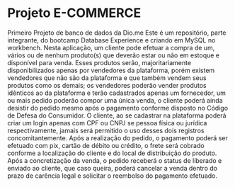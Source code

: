 # Projeto  E-COMMERCE 
Primeiro Projeto  de banco de dados da Dio.me
Este é um repositório, parte integrante, do bootcamp Database Experience e criando em MySQL no workbench.
Nesta aplicação, um cliente pode efetuar a compra de um, vários ou de nenhum produto(s) que deverão estar ou não em estoque e disponível para venda. Esses produtos serão, majoritariamente disponibilizados apenas por vendedores da plataforma, porém existem vendedores que não são da plataforma e que também vendem seus produtos como os demais; os vendedores poderão vender produtos idênticos ao da plataforma e terão cadastrados apenas um fornecedor, um ou mais pedido poderão compor uma única venda, o cliente poderá ainda desistir do pedido mesmo após o pagamento conforme disposto no Código de Defesa do Consumidor.
O cliente, ao se cadastrar na plataforma poderá criar um login apenas com CPF ou CNPJ se pessoa física ou jurídica respectivamente, jamais será permitido o uso desses dois registros concomitantemente.
Após a realização do pedido, o pagamento poderá ser efetuado com pix, cartão de débito ou crédito, o frete será cobrado conforme a localização do cliente e do local de distribuição do produto. Após a concretização da venda, o pedido receberá o status de liberado e enviado ao cliente, que caso queira, poderá cancelar a venda dentro do prazo de carência legal e solicitar o reembolso do pagamento efetuado.
 
